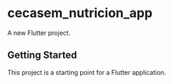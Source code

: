 # cecasem_nutricion_app

A new Flutter project.

## Getting Started

This project is a starting point for a Flutter application.

